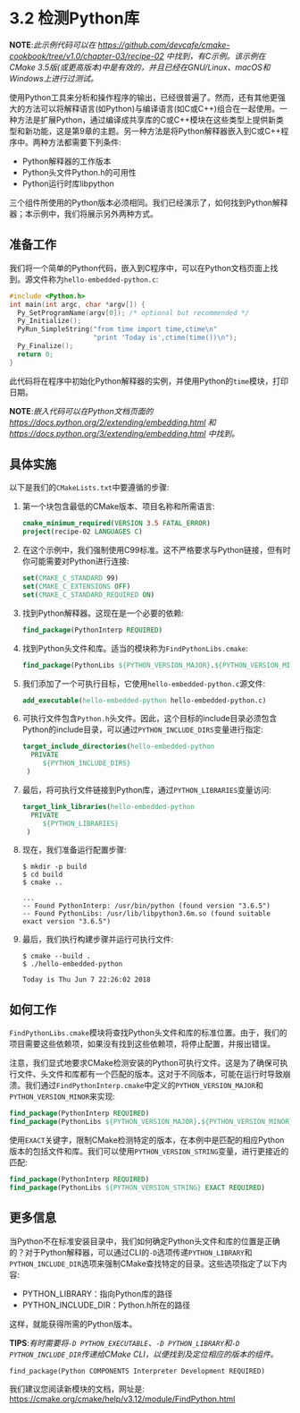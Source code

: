 # 3.2 检测Python库

**NOTE**:*此示例代码可以在 https://github.com/devcafe/cmake-cookbook/tree/v1.0/chapter-03/recipe-02 中找到，有C示例。该示例在CMake 3.5版(或更高版本)中是有效的，并且已经在GNU/Linux、macOS和Windows上进行过测试。*

使用Python工具来分析和操作程序的输出，已经很普遍了。然而，还有其他更强大的方法可以将解释语言(如Python)与编译语言(如C或C++)组合在一起使用。一种方法是扩展Python，通过编译成共享库的C或C++模块在这些类型上提供新类型和新功能，这是第9章的主题。另一种方法是将Python解释器嵌入到C或C++程序中。两种方法都需要下列条件:

* Python解释器的工作版本
* Python头文件Python.h的可用性
* Python运行时库libpython

三个组件所使用的Python版本必须相同。我们已经演示了，如何找到Python解释器；本示例中，我们将展示另外两种方式。

## 准备工作

我们将一个简单的Python代码，嵌入到C程序中，可以在Python文档页面上找到。源文件称为`hello-embedded-python.c`:

```c
#include <Python.h>
int main(int argc, char *argv[]) {
  Py_SetProgramName(argv[0]); /* optional but recommended */
  Py_Initialize();
  PyRun_SimpleString("from time import time,ctime\n"
                     "print 'Today is',ctime(time())\n");
  Py_Finalize();
  return 0;
}
```

此代码将在程序中初始化Python解释器的实例，并使用Python的`time`模块，打印日期。

**NOTE**:*嵌入代码可以在Python文档页面的 https://docs.python.org/2/extending/embedding.html 和 https://docs.python.org/3/extending/embedding.html 中找到。*

## 具体实施

以下是我们的`CMakeLists.txt`中要遵循的步骤:

1. 第一个块包含最低的CMake版本、项目名称和所需语言:

   ```cmake
   cmake_minimum_required(VERSION 3.5 FATAL_ERROR)
   project(recipe-02 LANGUAGES C)
   ```

2. 在这个示例中，我们强制使用C99标准。这不严格要求与Python链接，但有时你可能需要对Python进行连接:

   ```cmake
   set(CMAKE_C_STANDARD 99)
   set(CMAKE_C_EXTENSIONS OFF)
   set(CMAKE_C_STANDARD_REQUIRED ON)
   ```

3. 找到Python解释器。这现在是一个必要的依赖:

   ```cmake
   find_package(PythonInterp REQUIRED)
   ```

4. 找到Python头文件和库。适当的模块称为`FindPythonLibs.cmake`:

   ```cmake
   find_package(PythonLibs ${PYTHON_VERSION_MAJOR}.${PYTHON_VERSION_MINOR} EXACT REQUIRED)
   ```

5. 我们添加了一个可执行目标，它使用`hello-embedded-python.c`源文件:

   ```cmake
   add_executable(hello-embedded-python hello-embedded-python.c)
   ```

6. 可执行文件包含`Python.h`头文件。因此，这个目标的include目录必须包含Python的include目录，可以通过`PYTHON_INCLUDE_DIRS`变量进行指定:

   ```cmake
   target_include_directories(hello-embedded-python
     PRIVATE
     	${PYTHON_INCLUDE_DIRS}
   	)
   ```

7. 最后，将可执行文件链接到Python库，通过`PYTHON_LIBRARIES`变量访问:

   ```cmake
   target_link_libraries(hello-embedded-python
     PRIVATE
     	${PYTHON_LIBRARIES}
   	)
   ```

8. 现在，我们准备运行配置步骤:

   ```shell
   $ mkdir -p build
   $ cd build
   $ cmake ..
   
   ...
   -- Found PythonInterp: /usr/bin/python (found version "3.6.5")
   -- Found PythonLibs: /usr/lib/libpython3.6m.so (found suitable exact version "3.6.5")
   ```

9. 最后，我们执行构建步骤并运行可执行文件:

   ```shell
   $ cmake --build .
   $ ./hello-embedded-python
   
   Today is Thu Jun 7 22:26:02 2018
   ```

## 如何工作

`FindPythonLibs.cmake`模块将查找Python头文件和库的标准位置。由于，我们的项目需要这些依赖项，如果没有找到这些依赖项，将停止配置，并报出错误。

注意，我们显式地要求CMake检测安装的Python可执行文件。这是为了确保可执行文件、头文件和库都有一个匹配的版本。这对于不同版本，可能在运行时导致崩溃。我们通过`FindPythonInterp.cmake`中定义的`PYTHON_VERSION_MAJOR`和`PYTHON_VERSION_MINOR`来实现:

```cmake
find_package(PythonInterp REQUIRED)
find_package(PythonLibs ${PYTHON_VERSION_MAJOR}.${PYTHON_VERSION_MINOR} EXACT REQUIRED)
```

使用`EXACT`关键字，限制CMake检测特定的版本，在本例中是匹配的相应Python版本的包括文件和库。我们可以使用`PYTHON_VERSION_STRING`变量，进行更接近的匹配:

```cmake
find_package(PythonInterp REQUIRED)
find_package(PythonLibs ${PYTHON_VERSION_STRING} EXACT REQUIRED)
```

## 更多信息

当Python不在标准安装目录中，我们如何确定Python头文件和库的位置是正确的？对于Python解释器，可以通过CLI的`-D`选项传递`PYTHON_LIBRARY`和`PYTHON_INCLUDE_DIR`选项来强制CMake查找特定的目录。这些选项指定了以下内容:

* PYTHON_LIBRARY：指向Python库的路径
* PYTHON_INCLUDE_DIR：Python.h所在的路径

这样，就能获得所需的Python版本。

**TIPS**:*有时需要将`-D PYTHON_EXECUTABLE`、`-D PYTHON_LIBRARY`和`-D PYTHON_INCLUDE_DIR`传递给CMake CLI，以便找到及定位相应的版本的组件。*

`find_package(Python COMPONENTS Interpreter Development REQUIRED)`

我们建议您阅读新模块的文档，网址是: https://cmake.org/cmake/help/v3.12/module/FindPython.html

